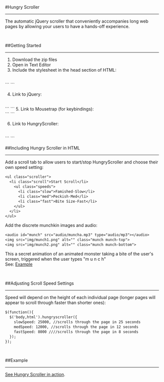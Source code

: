 #Hungry Scroller
***
The automatic jQuery scroller that conveniently accompanies long web pages by allowing your users to have a hands-off experience. 

<br>

##Getting Started
***
1. Download the zip files
2. Open in Text Editor
3. Include the stylesheet in the head section of HTML:
<br>
```
<link rel="stylesheet" type="text/css" href="css/jquery.hungryscroller.css">
```
      
4. Link to jQuery: 
<br> 
```
 <script type="text/javascript" src="https://ajax.googleapis.com/ajax/libs/jquery/1.10.2/jquery.min.js"></script>
```
5. Link to Mousetrap (for keybindings):
<br>
```
 <script type="text/javascript" src="js/mousetrap.min.js"></script>
```

6. Link to HungryScroller: 
<br>
```
 <script type="text/javascript" src="js/hungryscroller.js"></script> 
```      
<br>      
      
##Including Hungry Scroller in HTML
***
Add a scroll tab to allow users to start/stop HungryScroller and choose their own speed setting:
<br>

    <ul class="scroller">
      <li class="scroll">Start Scroll</li>
        <ul class="speeds">
          <li class="slow">Famished-Slow</li>
          <li class="med">Peckish-Med</li>
          <li class="fast">Bite Size-Fast</li>
        </ul>
      </li>
    </ul>
    
Add the discrete munchkin images and audio:
<br>

    <audio id="munch" src="audio/muncha.mp3" type="audio/mp3"></audio>
    <img src="img/munch1.png" alt="" class="munch munch-top">
    <img src="img/munch2.png" alt="" class="munch munch-bottom">
    
This a secret animation of an animated monster taking a bite of the user's screen, triggered when the user types "m u n c h"
<br>
See: [Example](http://ivz.github.io/hungryscroller/)

      
<br>      
      
##Adjusting Scroll Speed Settings
***
Speed will depend on the height of each individual page (longer pages will appear to scroll through faster than shorter ones):
<br>

    $(function(){
	  $('body,html').hungryscroller({
	    slowSpeed: 25000, //scrolls through the page in 25 seconds
	    medSpeed: 12000, //scrolls through the page in 12 seconds
	    fastSpeed: 8000 ////scrolls through the page in 8 seconds
	  });
	});
	
<br>      
      
##Example
***
[See Hungry Scroller in action](http://ivz.github.io/hungryscroller/).
<br>





